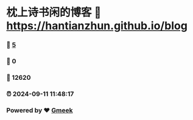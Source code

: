 # 枕上诗书闲的博客 :link: https://hantianzhun.github.io/blog 
### :page_facing_up: [5](https://hantianzhun.github.io/blog/tag.html) 
### :speech_balloon: 0 
### :hibiscus: 12620 
### :alarm_clock: 2024-09-11 11:48:17 
### Powered by :heart: [Gmeek](https://github.com/Meekdai/Gmeek)
